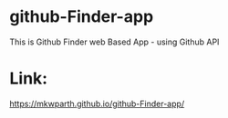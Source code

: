 # github-Finder-app
This is Github Finder web Based App - using Github API

# Link:
https://mkwparth.github.io/github-Finder-app/
